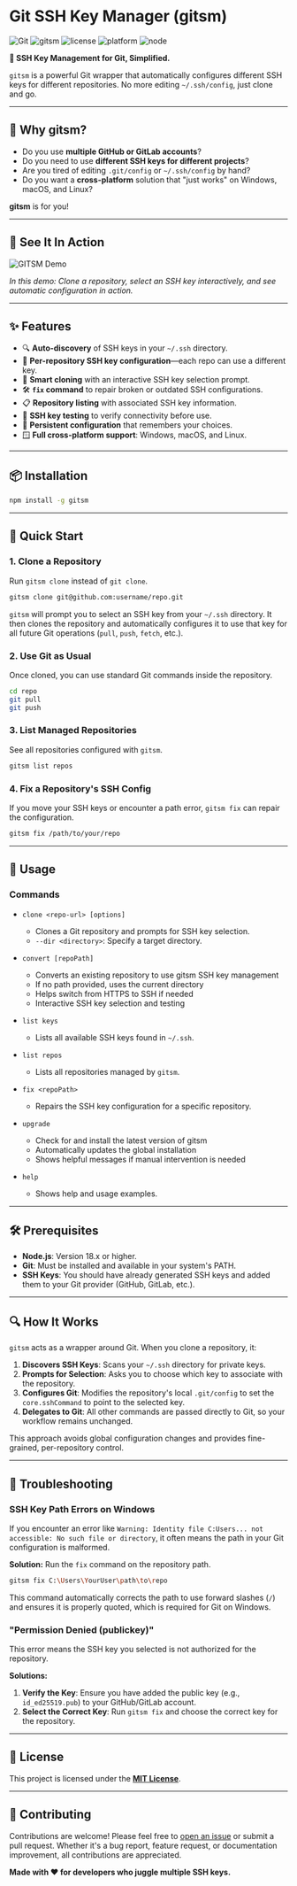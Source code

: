 # Git SSH Key Manager (gitsm)

![Git](https://img.shields.io/badge/git-F05032?style=flat&logo=git&logoColor=white)
![gitsm](https://img.shields.io/badge/gitsm-v1.0.34-blue)
![license](https://img.shields.io/badge/license-MIT-green)
![platform](https://img.shields.io/badge/platform-macOS%20%7C%20Windows%20%7C%20Linux-lightgrey)
![node](https://img.shields.io/badge/node-%3E=18.x-brightgreen?logo=node.js)

**🔐 SSH Key Management for Git, Simplified.**

`gitsm` is a powerful Git wrapper that automatically configures different SSH keys for different repositories. No more editing `~/.ssh/config`, just clone and go.

--- 

## 🚩 Why gitsm?

- Do you use **multiple GitHub or GitLab accounts**?
- Do you need to use **different SSH keys for different projects**?
- Are you tired of editing `.git/config` or `~/.ssh/config` by hand?
- Do you want a **cross-platform** solution that "just works" on Windows, macOS, and Linux?

**gitsm** is for you!

--- 

## 👀 See It In Action

![GITSM Demo](https://ucarecdn.com/0ca63af1-9c8f-4ec9-8889-86908d01886d/gitsm.gif)

*In this demo: Clone a repository, select an SSH key interactively, and see automatic configuration in action.*

--- 

## ✨ Features

- 🔍 **Auto-discovery** of SSH keys in your `~/.ssh` directory.
- 🎯 **Per-repository SSH key configuration**—each repo can use a different key.
- 🚀 **Smart cloning** with an interactive SSH key selection prompt.
- 🛠️ **`fix` command** to repair broken or outdated SSH configurations.
- 📋 **Repository listing** with associated SSH key information.
- 🔐 **SSH key testing** to verify connectivity before use.
- 💾 **Persistent configuration** that remembers your choices.
- 🪟 **Full cross-platform support**: Windows, macOS, and Linux.

--- 

## 📦 Installation

```bash
npm install -g gitsm
```

---

## 🚀 Quick Start

### 1. Clone a Repository

Run `gitsm clone` instead of `git clone`.

```bash
gitsm clone git@github.com:username/repo.git
```

`gitsm` will prompt you to select an SSH key from your `~/.ssh` directory. It then clones the repository and automatically configures it to use that key for all future Git operations (`pull`, `push`, `fetch`, etc.).

### 2. Use Git as Usual

Once cloned, you can use standard Git commands inside the repository.

```bash
cd repo
git pull
git push
```

### 3. List Managed Repositories

See all repositories configured with `gitsm`.

```bash
gitsm list repos
```

### 4. Fix a Repository's SSH Config

If you move your SSH keys or encounter a path error, `gitsm fix` can repair the configuration.

```bash
gitsm fix /path/to/your/repo
```

--- 

## 📖 Usage

### Commands

- `clone <repo-url> [options]`
  - Clones a Git repository and prompts for SSH key selection.
  - `--dir <directory>`: Specify a target directory.

- `convert [repoPath]`
  - Converts an existing repository to use gitsm SSH key management
  - If no path provided, uses the current directory
  - Helps switch from HTTPS to SSH if needed
  - Interactive SSH key selection and testing

- `list keys`
  - Lists all available SSH keys found in `~/.ssh`.

- `list repos`
  - Lists all repositories managed by `gitsm`.

- `fix <repoPath>`
  - Repairs the SSH key configuration for a specific repository.

- `upgrade`
  - Check for and install the latest version of gitsm
  - Automatically updates the global installation
  - Shows helpful messages if manual intervention is needed

- `help`
  - Shows help and usage examples.

--- 

## 🛠️ Prerequisites

- **Node.js**: Version 18.x or higher.
- **Git**: Must be installed and available in your system's PATH.
- **SSH Keys**: You should have already generated SSH keys and added them to your Git provider (GitHub, GitLab, etc.).

--- 

## 🔍 How It Works

`gitsm` acts as a wrapper around Git. When you clone a repository, it:
1.  **Discovers SSH Keys**: Scans your `~/.ssh` directory for private keys.
2.  **Prompts for Selection**: Asks you to choose which key to associate with the repository.
3.  **Configures Git**: Modifies the repository's local `.git/config` to set the `core.sshCommand` to point to the selected key.
4.  **Delegates to Git**: All other commands are passed directly to Git, so your workflow remains unchanged.

This approach avoids global configuration changes and provides fine-grained, per-repository control.

--- 

## 🐛 Troubleshooting

### SSH Key Path Errors on Windows

If you encounter an error like `Warning: Identity file C:Users... not accessible: No such file or directory`, it often means the path in your Git configuration is malformed.

**Solution:**
Run the `fix` command on the repository path.
```bash
gitsm fix C:\Users\YourUser\path\to\repo
```
This command automatically corrects the path to use forward slashes (`/`) and ensures it is properly quoted, which is required for Git on Windows.

### "Permission Denied (publickey)"

This error means the SSH key you selected is not authorized for the repository.

**Solutions:**
1.  **Verify the Key**: Ensure you have added the public key (e.g., `id_ed25519.pub`) to your GitHub/GitLab account.
2.  **Select the Correct Key**: Run `gitsm fix` and choose the correct key for the repository.

--- 

## 📄 License

This project is licensed under the **[MIT License](https://github.com/sumitLKpatel/gitsm?tab=MIT-1-ov-file)**.

--- 

## 🤝 Contributing

Contributions are welcome! Please feel free to [open an issue](https://github.com/sumitLKpatel/gitsm/issues) or submit a pull request. Whether it's a bug report, feature request, or documentation improvement, all contributions are appreciated.

**Made with ❤️ for developers who juggle multiple SSH keys.**